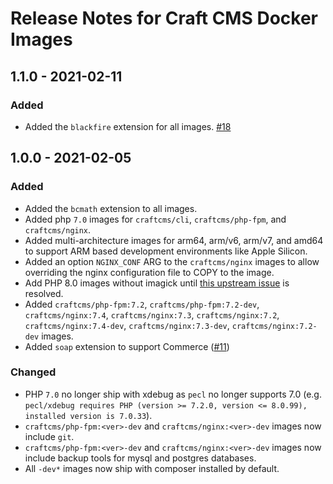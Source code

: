 # Release Notes for Craft CMS Docker Images

## 1.1.0 - 2021-02-11

### Added
- Added the `blackfire` extension for all images. [#18](https://github.com/craftcms/docker/issues/18)

## 1.0.0 - 2021-02-05

### Added
- Added the `bcmath` extension to all images.
- Added php `7.0` images for `craftcms/cli`, `craftcms/php-fpm`, and `craftcms/nginx`.
- Added multi-architecture images for arm64, arm/v6, arm/v7, and amd64 to support ARM based development environments like Apple Silicon.
- Added an option `NGINX_CONF` ARG to the `craftcms/nginx` images to allow overriding the nginx configuration file to COPY to the image.
- Add PHP 8.0 images without imagick until [this upstream issue](https://github.com/Imagick/imagick/issues/358) is resolved.
- Added `craftcms/php-fpm:7.2`, `craftcms/php-fpm:7.2-dev`, `craftcms/nginx:7.4`, `craftcms/nginx:7.3`, `craftcms/nginx:7.2`, `craftcms/nginx:7.4-dev`, `craftcms/nginx:7.3-dev`, `craftcms/nginx:7.2-dev` images.
- Added `soap` extension to support Commerce ([#11](https://github.com/craftcms/docker/issues/11))

### Changed
- PHP `7.0` no longer ship with xdebug as `pecl` no longer supports 7.0 (e.g. `pecl/xdebug requires PHP (version >= 7.2.0, version <= 8.0.99), installed version is 7.0.33`).
- `craftcms/php-fpm:<ver>-dev` and `craftcms/nginx:<ver>-dev` images now include `git`.
- `craftcms/php-fpm:<ver>-dev` and `craftcms/nginx:<ver>-dev` images now include backup tools for mysql and postgres databases.
- All `-dev*` images now ship with composer installed by default.
